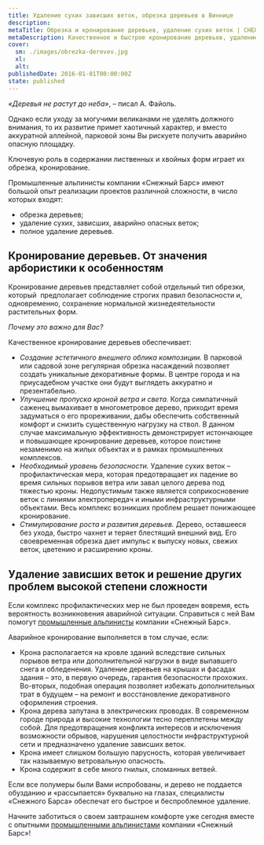 ```yaml
---
title: Удаление сухих зависших веток, обрезка деревьев в Виннице
description: 
metaTitle: Обрезка и кронирование деревьев, удаление сухих веток | СНЕЖНЫЙ БАРС
metaDescription: Качественное и быстрое кронирование деревьев, удаление сухих, зависших веток в Виннице ☎ +38 (097) 970-53-76 от компании Снежный Барс
cover:
  sm: ./images/obrezka-derevev.jpg
  xl: 
  alt:
publishedDate: 2016-01-01T00:00:00Z
state: published   
---
```

_«Деревья не растут до неба»_, – писал А. Файоль.

Однако если уходу за могучими великанами не уделять должного внимания, то их развитие примет хаотичный характер, и вместо аккуратной аллейной, парковой зоны Вы рискуете получить аварийно опасную площадку.

Ключевую роль в содержании лиственных и хвойных форм играет их обрезка, кронирование.

Промышленные альпинисты компании «Снежный Барс» имеют большой опыт реализации проектов различной сложности, в число которых входят:

- обрезка деревьев;
- удаление сухих, зависших, аварийно опасных веток;
- полное удаление деревьев.

## Кронирование деревьев. От значения арбористики к особенностям

Кронирование деревьев представляет собой отдельный тип обрезки, который  предполагает соблюдение строгих правил безопасности и, одновременно, сохранение нормальной жизнедеятельности растительных форм.

_Почему это важно для Вас?_

Качественное кронирование деревьев обеспечивает:

- _Создание эстетичного внешнего облика композиции._ В парковой или садовой зоне регулярная обрезка насаждений позволяет создать уникальные декоративные формы. В центре города и на приусадебном участке они будут выглядеть аккуратно и презентабельно.
- _Улучшение пропуска кроной ветра и света._ Когда симпатичный саженец вымахивает в многометровое дерево, приходит время задуматься о его прореживании, дабы обеспечить собственный комфорт и снизить существенную нагрузку на ствол. В данном случае максимальную эффективность демонстрирует истончающее и повышающее кронирование деревьев, которое поистине незаменимо на жилых объектах и в рамках промышленных комплексов.
- _Необходимый уровень безопасности._ Удаление сухих веток – профилактическая мера, которая предотвращает их падение во время сильных порывов ветра или завал целого дерева под тяжестью кроны. Недопустимым также является соприкосновение веток с линиями электропередач и иными инфраструктурными объектами. Весь комплекс возникших проблем решает понижающее кронирование.
- _Стимулирование роста и развития деревьев._ Дерево, оставшееся без ухода, быстро чахнет и теряет блестящий внешний вид. Его своевременная обрезка дает импульс к выпуску новых, свежих веток, цветению и расширению кроны.

## Удаление зависших веток и решение других проблем высокой степени сложности

Если комплекс профилактических мер не был проведен вовремя, есть вероятность возникновения аварийной ситуации. Справиться с ней Вам помогут [промышленные альпинисты](/promyshlennyi-alpinizm) компании «Снежный Барс».

Аварийное кронирование выполняется в том случае, если:

- Крона располагается на кровле зданий вследствие сильных порывов ветра или дополнительной нагрузки в виде выпавшего снега и обледенения. Удаление деревьев на крышах и фасадах здания – это, в первую очередь, гарантия безопасности прохожих. Во-вторых, подобная операция позволяет избежать дополнительных трат в будущем – на ремонт и восстановление декоративного оформления строения.
- Крона дерева запутана в электрических проводах. В современном городе природа и высокие технологии тесно переплетены между собой. Для предотвращения конфликта интересов и исключения возможности обрывов, нарушения целостности инфраструктурной сети и предназначено удаление зависших веток.
- Крона имеет слишком большую парусность, которая увеличивает так называемую ветровальную опасность.
- Крона содержит в себе много гнилых, сломанных ветвей.

Если все полумеры были Вами испробованы, и дерево не поддается обузданию и «рассыпается» буквально на глазах, специалисты «Снежного Барса» обеспечат его быстрое и беспроблемное удаление.

Начните заботиться о своем завтрашнем комфорте уже сегодня вместе с опытными [промышленными альпинистами](/promyshlennyi-alpinizm) компании «Снежный Барс»!

